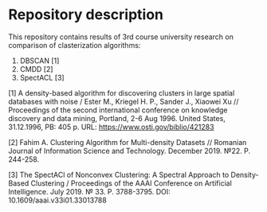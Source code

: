 # Repository description
This repository contains results of 3rd course university research on comparison of
clasterization algorithms:
1. DBSCAN [1]
2. CMDD [2]
3. SpectACL [3]

[1] A density-based algorithm for discovering clusters in large spatial databases with noise 
/ Ester M., Kriegel H. P., Sander J., Xiaowei Xu 
// Proceedings of the second international conference on knowledge discovery and data mining,
Portland, 2-6 Aug 1996. United States, 31.12.1996, PB: 405 p. 
URL: https://www.osti.gov/biblio/421283

[2] Fahim A. Clustering Algorithm for Multi-density Datasets 
// Romanian Journal of Information Science and Technology. December 2019. №22. P. 244-258.

[3] The SpectACl of Nonconvex Clustering: A Spectral Approach to Density-Based Clustering 
/ Proceedings of the AAAI Conference on Artificial Intelligence. 
July 2019. № 33. P. 3788-3795. DOI: 10.1609/aaai.v33i01.33013788
